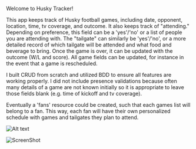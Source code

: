 Welcome to Husky Tracker!

This app keeps track of Husky football games, including date, opponent, location, time, tv coverage, and outcome. It also keeps track of "attending." Depending on preference, this field can be a 'yes'/'no' or a list of people you are attending with. The "tailgate" can similarly be 'yes'/'no', or a more detailed record of which tailgate will be attended and what food and beverage to bring. Once the game is over, it can be updated with the outcome (W/L and score). All game fields can be updated, for instance in the event that a game is rescheduled.

I built CRUD from scratch and utilized BDD to ensure all features are working properly. I did not include presence validations because often many details of a game are not known initially so it is appropriate to leave those fields blank (e.g. time of kickoff and tv coverage).

Eventually a 'fans' resource could be created, such that each games list will belong to a fan. This way, each fan will have their own personalized schedule with games and tailgates they plan to attend.

![Alt text](https://raw.github.com/merisw/husky_tracker/master/app/assets/images/screenshot1.png)

![ScreenShot](https://raw.github.com/merisw/husky_tracker/master/app/assets/images/screenshot2.png)

